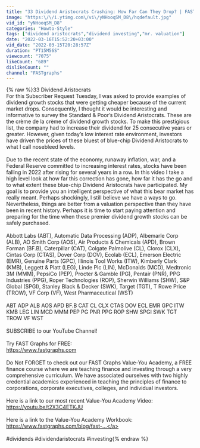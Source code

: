 ```yaml
---
title: "33 Dividend Aristocrats Crashing: How Far Can They Drop? | FAST Graphs"
image: "https:\/\/i.ytimg.com\/vi\/yNHooqSM_D8\/hqdefault.jpg"
vid_id: "yNHooqSM_D8"
categories: "Howto-Style"
tags: ["dividend aristocrats","dividend investing","mr. valuation"]
date: "2022-03-16T15:52:20+03:00"
vid_date: "2022-03-15T20:28:57Z"
duration: "PT15M56S"
viewcount: "7075"
likeCount: "689"
dislikeCount: ""
channel: "FASTgraphs"
---
```

{% raw %}33 Dividend Aristocrats<br />For this Subscriber Request Tuesday, I was asked to provide examples of dividend growth stocks that were getting cheaper because of the current market drops.  Consequently, I thought it would be interesting and informative to survey the Standard &amp; Poor’s Dividend Aristocrats.  These are the crème de la crème of dividend growth stocks.  To make this prestigious list, the company had to increase their dividend for 25 consecutive years or greater.  However, given today’s low interest rate environment, investors have driven the prices of these bluest of blue-chip Dividend Aristocrats to what I call nosebleed levels.<br /><br />Due to the recent state of the economy, runaway inflation, war, and a Federal Reserve committed to increasing interest rates, stocks have been falling in 2022 after rising for several years in a row.  In this video I take a high level look at how far this correction has gone, how far it has the go and to what extent these blue-chip Dividend Aristocrats have participated.  My goal is to provide you an intelligent perspective of what this bear market has really meant.  Perhaps shockingly, I still believe we have a ways to go.  Nevertheless, things are better from a valuation perspective than they have been in recent history.  Perhaps it is time to start paying attention and preparing for the time when these premier dividend growth stocks can be safely purchased.<br /><br />Abbott Labs (ABT), Automatic Data Processing (ADP), Albemarle Corp (ALB), AO Smith Corp (AOS), Air Products &amp; Chemicals (APD), Brown Forman (BF.B), Caterpillar (CAT), Colgate Palmolive (CL), Clorox (CLX), Cintas Corp (CTAS), Dover Corp (DOV), Ecolab (ECL), Emerson Electric (EMR), Genuine Parts (GPC), Illinois Tool Works (ITW), Kimberly Clark (KMB), Leggett &amp; Platt (LEG), Linde Plc (LIN), McDonalds (MCD), Medtronic 3M (MMM), PepsiCo (PEP), Procter &amp; Gamble (PG), Pentair (PNR), PPG Industries (PPG), Roper Technologies (ROP), Sherwin Williams (SHW), S&amp;P Global (SPGI), Stanley Black &amp; Decker (SWK), Target (TGT), T Rowe Price (TROW), VF Corp (VF), West Pharmaceutical (WST)<br /><br />ABT ADP ALB AOS APD BF.B CAT CL CLX CTAS DOV ECL EMR GPC ITW KMB LEG LIN MCD MMM PEP PG PNR PPG ROP SHW SPGI SWK TGT TROW VF WST<br /><br />SUBSCRIBE to our YouTube Channel! <br /><br />Try FAST Graphs for FREE: <br /><a rel="nofollow" target="blank" href="https://www.fastgraphs.com">https://www.fastgraphs.com</a><br /><br />Do Not FORGET to check out our FAST Graphs Value-You Academy, a FREE finance course where we are teaching finance and investing through a very comprehensive curriculum. We have associated ourselves with two highly credential academics experienced in teaching the principles of finance to corporations, corporate executives, colleges, and individual investors. <br /><br />Here is a link to our most recent Value-You Academy Video: <br /><a rel="nofollow" target="blank" href="https://youtu.be/t2X3C4ETKJU">https://youtu.be/t2X3C4ETKJU</a><br /><br />Here is a link to the Value-You Academy Workbook: <br /><a rel="nofollow" target="blank" href="https://www.fastgraphs.com/blog/fast-...">https://www.fastgraphs.com/blog/fast-...</a><br /><br />#dividends #dividendaristocrats #investing{% endraw %}
